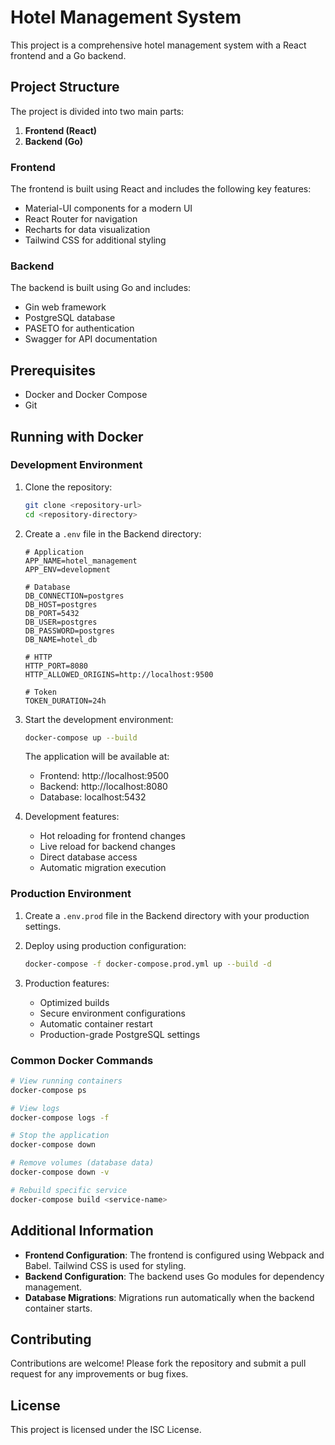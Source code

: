 # Hotel Management System

This project is a comprehensive hotel management system with a React frontend and a Go backend.

## Project Structure

The project is divided into two main parts:

1. **Frontend (React)**
2. **Backend (Go)**

### Frontend

The frontend is built using React and includes the following key features:

- Material-UI components for a modern UI
- React Router for navigation
- Recharts for data visualization
- Tailwind CSS for additional styling

### Backend

The backend is built using Go and includes:

- Gin web framework
- PostgreSQL database
- PASETO for authentication
- Swagger for API documentation

## Prerequisites

- Docker and Docker Compose
- Git

## Running with Docker

### Development Environment

1. Clone the repository:
   ```bash
   git clone <repository-url>
   cd <repository-directory>
   ```

2. Create a `.env` file in the Backend directory:
   ```env
   # Application
   APP_NAME=hotel_management
   APP_ENV=development

   # Database
   DB_CONNECTION=postgres
   DB_HOST=postgres
   DB_PORT=5432
   DB_USER=postgres
   DB_PASSWORD=postgres
   DB_NAME=hotel_db

   # HTTP
   HTTP_PORT=8080
   HTTP_ALLOWED_ORIGINS=http://localhost:9500

   # Token
   TOKEN_DURATION=24h
   ```

3. Start the development environment:
   ```bash
   docker-compose up --build
   ```

   The application will be available at:
   - Frontend: http://localhost:9500
   - Backend: http://localhost:8080
   - Database: localhost:5432

4. Development features:
   - Hot reloading for frontend changes
   - Live reload for backend changes
   - Direct database access
   - Automatic migration execution

### Production Environment

1. Create a `.env.prod` file in the Backend directory with your production settings.

2. Deploy using production configuration:
   ```bash
   docker-compose -f docker-compose.prod.yml up --build -d
   ```

3. Production features:
   - Optimized builds
   - Secure environment configurations
   - Automatic container restart
   - Production-grade PostgreSQL settings

### Common Docker Commands

```bash
# View running containers
docker-compose ps

# View logs
docker-compose logs -f

# Stop the application
docker-compose down

# Remove volumes (database data)
docker-compose down -v

# Rebuild specific service
docker-compose build <service-name>
```

## Additional Information

- **Frontend Configuration**: The frontend is configured using Webpack and Babel. Tailwind CSS is used for styling.
- **Backend Configuration**: The backend uses Go modules for dependency management.
- **Database Migrations**: Migrations run automatically when the backend container starts.

## Contributing

Contributions are welcome! Please fork the repository and submit a pull request for any improvements or bug fixes.

## License

This project is licensed under the ISC License.
